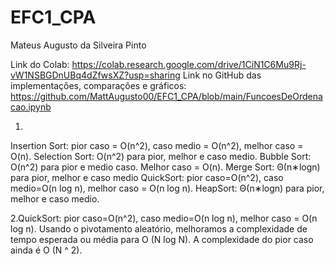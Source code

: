# EFC1_CPA
Mateus Augusto da Silveira Pinto

Link do Colab: https://colab.research.google.com/drive/1CiN1C6Mu9Rj-vW1NSBGDnUBq4dZfwsXZ?usp=sharing
Link no GitHub das implementações, comparações e gráficos: https://github.com/MattAugusto00/EFC1_CPA/blob/main/FuncoesDeOrdenacao.ipynb

1.
Insertion Sort: pior caso = O(n^2), caso medio = O(n^2), melhor caso = O(n).
Selection Sort: O(n^2) para pior, melhor e caso medio.
Bubble Sort: O(n^2) para pior e medio caso. Melhor caso = O(n).
Merge Sort: Θ(n∗logn) para pior, melhor e caso medio
QuickSort: pior caso=O(n^2), caso medio=O(n log n), melhor caso = O(n log n).
HeapSort: Θ(n∗logn) para pior, melhor e caso medio.

2.QuickSort: pior caso=O(n^2), caso medio=O(n log n), melhor caso = O(n log n).
Usando o pivotamento aleatório, melhoramos a complexidade de tempo esperada ou média para O (N log N). A complexidade do pior caso ainda é O (N ^ 2).
